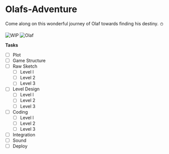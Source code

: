 # Olafs-Adventure
Come along on this wonderful journey of Olaf towards finding his destiny. ⛄

![WIP](https://thumbs.gfycat.com/TintedFemaleFieldspaniel-max-1mb.gif)  ![Olaf](https://media.tenor.com/images/b0cf79786a96df80f3983f593e177dba/tenor.gif)

**Tasks**

- [ ] Plot
- [ ] Game Structure
- [ ] Raw Sketch
  - [ ] Level l
  - [ ] Level 2
  - [ ] Level 3   
- [ ] Level Design
  - [ ] Level l
  - [ ] Level 2
  - [ ] Level 3  
- [ ] Coding
  - [ ] Level l
  - [ ] Level 2
  - [ ] Level 3
- [ ] Integration
- [ ] Sound
- [ ] Deploy
